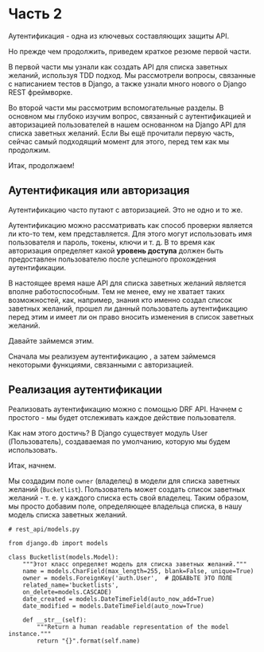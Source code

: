 # Часть 2

Аутентификация - одна из ключевых составляющих защиты API.

Но прежде чем продолжить, приведем краткое резюме первой части.

В первой части мы узнали как создать API для списка заветных желаний, используя TDD подход. Мы рассмотрели вопросы, связанные с написанием тестов в Django, а также узнали много нового о Django REST фреймворке.

Во второй части мы рассмотрим вспомогательные разделы. В основном мы глубоко изучим вопрос, связанный с  аутентификацией и авторизацией пользователей в нашем основанном на Django API для списка заветных желаний. Если Вы ещё прочитали первую часть, сейчас самый подходящий момент для этого, перед тем как мы продолжим.

Итак, продолжаем!

## Аутентификация или авторизация

Аутентификацию часто путают с авторизацией. Это не одно и то же.

Аутентификацию можно рассматривать как способ проверки является ли кто-то тем, кем представляется. Для этого могут использовать имя пользователя и пароль, токены, ключи и т. д. В то время как авторизация определяет какой **уровень доступа** должен быть предоставлен пользователю после успешного прохождения аутентификации.

В настоящее время наше API для списка заветных желаний является вполне работоспособным. Тем не менее, ему не хватает таких возможностей, как, например, знания кто именно создал список заветных желаний, прошел ли данный пользователь аутентификацию перед этим и имеет ли он право вносить изменения в список заветных желаний.

Давайте займемся этим.

Сначала мы реализуем аутентификацию , а затем займемся некоторыми функциями, связанными с авторизацией.

## Реализация аутентификации

Реализовать аутентификацию можно с помощью DRF API. Начнем с простого - мы будет отслеживать каждое действие пользователя.

Как нам этого достичь? В Django существует модуль User \(Пользователь\), создаваемая по умолчанию, которую мы будем использовать.

Итак, начнем.

Мы создадим поле `owner` \(владелец\) в модели для списка заветных желаний \(`Bucketlist`\). Пользователь может создать список заветных желаний - т. е. у каждого списка есть свой владелец. Таким образом, мы просто добавим поле, определяющее владельца списка, в нашу модель списка заветных желаний.

```
# rest_api/models.py

from django.db import models

class Bucketlist(models.Model):
    """Этот класс определяет модель для списка заветных желаний."""
    name = models.CharField(max_length=255, blank=False, unique=True)
    owner = models.ForeignKey('auth.User',  # ДОБАВЬТЕ ЭТО ПОЛЕ
    related_name='bucketlists', 
    on_delete=models.CASCADE) 
    date_created = models.DateTimeField(auto_now_add=True)
    date_modified = models.DateTimeField(auto_now=True)

    def __str__(self):
        """Return a human readable representation of the model instance."""
        return "{}".format(self.name)
```



